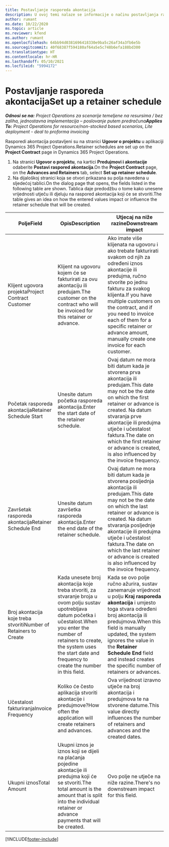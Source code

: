 ```yaml
---
title: Postavljanje rasporeda akontacija
description: U ovoj temi nalaze se informacije o načinu postavljanja rasporeda akontacija u aplikaciji Project Operations.
author: rumant
ms.date: 10/22/2020
ms.topic: article
ms.reviewer: kfend
ms.author: rumant
ms.openlocfilehash: 64bb94d0381696418330e9ba5c26af34a3fb6e5b
ms.sourcegitcommit: 40f68387f594180af64a5e5c748b6efa188bd300
ms.translationtype: HT
ms.contentlocale: hr-HR
ms.lasthandoff: 05/10/2021
ms.locfileid: "5994172"
---
```

# <a name="set-up-a-retainer-schedule"></a><span data-ttu-id="26e9f-103">Postavljanje rasporeda akontacija</span><span class="sxs-lookup"><span data-stu-id="26e9f-103">Set up a retainer schedule</span></span>

<span data-ttu-id="26e9f-104">_**Odnosi se na:** Project Operations za scenarije temeljene na resursima / bez zaliha, jednostavna implementacija – poslovanje putem predračuna_</span><span class="sxs-lookup"><span data-stu-id="26e9f-104">_**Applies To:** Project Operations for resource/non-stocked based scenarios, Lite deployment - deal to proforma invoicing_</span></span>

<span data-ttu-id="26e9f-105">Rasporedi akontacija postavljeni su na stranici **Ugovor o projektu** u aplikaciji Dynamics 365 Project Operations.</span><span class="sxs-lookup"><span data-stu-id="26e9f-105">Retainer schedules are set up on the **Project Contract** page in Dynamics 365 Project Operations.</span></span>

1. <span data-ttu-id="26e9f-106">Na stranici **Ugovor o projektu**, na kartici **Predujmovi i akontacije** odaberite **Postavi raspored akontacija**.</span><span class="sxs-lookup"><span data-stu-id="26e9f-106">On the **Project Contract** page, on the **Advances and Retainers** tab, select **Set up retainer schedule**.</span></span>
2. <span data-ttu-id="26e9f-107">Na dijaloškoj stranici koja se otvori prikazana su polja navedena u sljedećoj tablici.</span><span class="sxs-lookup"><span data-stu-id="26e9f-107">On the dialog page that opens, the fields listed in the following table are shown.</span></span> <span data-ttu-id="26e9f-108">Tablica daje predodžbu o tome kako unesene vrijednosti utječu ili djeluju na raspored akontacija koji će se stvoriti.</span><span class="sxs-lookup"><span data-stu-id="26e9f-108">The table gives an idea on how the entered values impact or influence the retainer schedule that will be created.</span></span>

| <span data-ttu-id="26e9f-109">Polje</span><span class="sxs-lookup"><span data-stu-id="26e9f-109">Field</span></span> | <span data-ttu-id="26e9f-110">Opis</span><span class="sxs-lookup"><span data-stu-id="26e9f-110">Description</span></span> | <span data-ttu-id="26e9f-111">Utjecaj na niže razine</span><span class="sxs-lookup"><span data-stu-id="26e9f-111">Downstream impact</span></span> |
| --- | --- | --- |
| <span data-ttu-id="26e9f-112">Klijent ugovora projekta</span><span class="sxs-lookup"><span data-stu-id="26e9f-112">Project Contract Customer</span></span> | <span data-ttu-id="26e9f-113">Klijent na ugovoru kojem će se fakturirati za ovu akontaciju ili predujam.</span><span class="sxs-lookup"><span data-stu-id="26e9f-113">The customer on the contract who will be invoiced for this retainer or advance.</span></span> | <span data-ttu-id="26e9f-114">Ako imate više klijenata na ugovoru i ako trebate fakturirati svakom od njih za određeni iznos akontacije ili predujma, ručno stvorite po jednu fakturu za svakog klijenta.</span><span class="sxs-lookup"><span data-stu-id="26e9f-114">If you have multiple customers on the contract, and if you need to invoice each of them for a specific retainer or advance amount, manually create one invoice for each customer.</span></span> |
| <span data-ttu-id="26e9f-115">Početak rasporeda akontacija</span><span class="sxs-lookup"><span data-stu-id="26e9f-115">Retainer Schedule Start</span></span> | <span data-ttu-id="26e9f-116">Unesite datum početka rasporeda akontacija.</span><span class="sxs-lookup"><span data-stu-id="26e9f-116">Enter the start date of the retainer schedule.</span></span> | <span data-ttu-id="26e9f-117">Ovaj datum ne mora biti datum kada je stvorena prva akontacija ili predujam.</span><span class="sxs-lookup"><span data-stu-id="26e9f-117">This date may not be the date on which the first retainer or advance is created.</span></span> <span data-ttu-id="26e9f-118">Na datum stvaranja prve akontacije ili predujma utječe i učestalost faktura.</span><span class="sxs-lookup"><span data-stu-id="26e9f-118">The date on which the first retainer or advance is created, is also influenced by the invoice frequency.</span></span> |
| <span data-ttu-id="26e9f-119">Završetak rasporeda akontacija</span><span class="sxs-lookup"><span data-stu-id="26e9f-119">Retainer Schedule End</span></span> | <span data-ttu-id="26e9f-120">Unesite datum završetka rasporeda akontacija.</span><span class="sxs-lookup"><span data-stu-id="26e9f-120">Enter the end date of the retainer schedule.</span></span> | <span data-ttu-id="26e9f-121">Ovaj datum ne mora biti datum kada je stvorena posljednja akontacija ili predujam.</span><span class="sxs-lookup"><span data-stu-id="26e9f-121">This date may not be the date on which the last retainer or advance is created.</span></span> <span data-ttu-id="26e9f-122">Na datum stvaranja posljednje akontacije ili predujma utječe i učestalost faktura.</span><span class="sxs-lookup"><span data-stu-id="26e9f-122">The date on which the last retainer or advance is created is also influenced by the invoice frequency.</span></span> |
| <span data-ttu-id="26e9f-123">Broj akontacija koje treba stvoriti</span><span class="sxs-lookup"><span data-stu-id="26e9f-123">Number of Retainers to Create</span></span> | <span data-ttu-id="26e9f-124">Kada unesete broj akontacija koje treba stvoriti, za stvaranje broja u ovom polju sustav upotrebljava datum početka i učestalost.</span><span class="sxs-lookup"><span data-stu-id="26e9f-124">When you enter the number of retainers to create, the system uses the start date and frequency to create the number in this field.</span></span> | <span data-ttu-id="26e9f-125">Kada se ovo polje ručno ažurira, sustav zanemaruje vrijednost u polju **Kraj rasporeda akontacija** i umjesto toga stvara određeni broj akontacija ili predujmova.</span><span class="sxs-lookup"><span data-stu-id="26e9f-125">When this field is manually updated, the system ignores the value in the **Retainer Schedule End** field and instead creates the specific number of retainers or advances.</span></span> |
| <span data-ttu-id="26e9f-126">Učestalost fakturiranja</span><span class="sxs-lookup"><span data-stu-id="26e9f-126">Invoice Frequency</span></span> | <span data-ttu-id="26e9f-127">Koliko će često aplikacija stvoriti akontacije i predujmove?</span><span class="sxs-lookup"><span data-stu-id="26e9f-127">How often the application will create retainers and advances.</span></span> | <span data-ttu-id="26e9f-128">Ova vrijednost izravno utječe na broj akontacija i predujmova te na stvorene datume.</span><span class="sxs-lookup"><span data-stu-id="26e9f-128">This value directly influences the number of retainers and advances and the created dates.</span></span> |
| <span data-ttu-id="26e9f-129">Ukupni iznos</span><span class="sxs-lookup"><span data-stu-id="26e9f-129">Total Amount</span></span> | <span data-ttu-id="26e9f-130">Ukupni iznos je iznos koji se dijeli na plaćanja pojedine akontacije ili predujma koji će se stvoriti.</span><span class="sxs-lookup"><span data-stu-id="26e9f-130">The total amount is the amount that is split into the individual retainer or advance payments that will be created.</span></span> | <span data-ttu-id="26e9f-131">Ovo polje ne utječe na niže razine.</span><span class="sxs-lookup"><span data-stu-id="26e9f-131">There's no downstream impact for this field.</span></span> |


[!INCLUDE[footer-include](../../includes/footer-banner.md)]